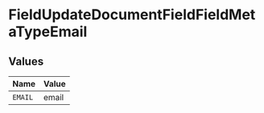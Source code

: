 # FieldUpdateDocumentFieldFieldMetaTypeEmail


## Values

| Name    | Value   |
| ------- | ------- |
| `EMAIL` | email   |
